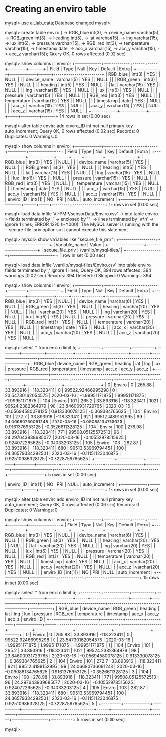 <h1>Creating an enviro table</h1>

mysql> use ai_lab_data;
Database changed
mysql> 






mysql> create table enviro (
    -> RGB_blue int(3),
    -> device_name varchar(5),
    -> RGB_green int(3),
    -> heading int(5),
    -> lat varchar(15),
    -> lng varchar(15),
    -> lux int(6),
    -> pressure varchar(15),
    -> RGB_red int(3),
    -> temperature varchar(15),
    -> timestamp date,
    -> acc_x varchar(15),
    -> acc_y varchar(15),
    -> acc_z varchar(15));
Query OK, 0 rows affected (0.02 sec)

mysql> show columns in enviro;
+-------------+-------------+------+-----+---------+-------+
| Field       | Type        | Null | Key | Default | Extra |
+-------------+-------------+------+-----+---------+-------+
| RGB_blue    | int(3)      | YES  |     | NULL    |       |
| device_name | varchar(5)  | YES  |     | NULL    |       |
| RGB_green   | int(3)      | YES  |     | NULL    |       |
| heading     | int(5)      | YES  |     | NULL    |       |
| lat         | varchar(15) | YES  |     | NULL    |       |
| lng         | varchar(15) | YES  |     | NULL    |       |
| lux         | int(6)      | YES  |     | NULL    |       |
| pressure    | varchar(15) | YES  |     | NULL    |       |
| RGB_red     | int(3)      | YES  |     | NULL    |       |
| temperature | varchar(15) | YES  |     | NULL    |       |
| timestamp   | date        | YES  |     | NULL    |       |
| acc_x       | varchar(15) | YES  |     | NULL    |       |
| acc_y       | varchar(15) | YES  |     | NULL    |       |
| acc_z       | varchar(15) | YES  |     | NULL    |       |
+-------------+-------------+------+-----+---------+-------+
14 rows in set (0.00 sec)




mysql> alter table enviro add enviro_ID int not null primary key auto_increment; 
Query OK, 0 rows affected (0.02 sec)
Records: 0  Duplicates: 0  Warnings: 0

mysql> show columns in enviro;                                                  +-------------+-------------+------+-----+---------+----------------+
| Field       | Type        | Null | Key | Default | Extra          |
+-------------+-------------+------+-----+---------+----------------+
| RGB_blue    | int(3)      | YES  |     | NULL    |                |
| device_name | varchar(5)  | YES  |     | NULL    |                |
| RGB_green   | int(3)      | YES  |     | NULL    |                |
| heading     | int(5)      | YES  |     | NULL    |                |
| lat         | varchar(15) | YES  |     | NULL    |                |
| lng         | varchar(15) | YES  |     | NULL    |                |
| lux         | int(6)      | YES  |     | NULL    |                |
| pressure    | varchar(15) | YES  |     | NULL    |                |
| RGB_red     | int(3)      | YES  |     | NULL    |                |
| temperature | varchar(15) | YES  |     | NULL    |                |
| timestamp   | date        | YES  |     | NULL    |                |
| acc_x       | varchar(15) | YES  |     | NULL    |                |
| acc_y       | varchar(15) | YES  |     | NULL    |                |
| acc_z       | varchar(15) | YES  |     | NULL    |                |
| enviro_ID   | int(11)     | NO   | PRI | NULL    | auto_increment |
+-------------+-------------+------+-----+---------+----------------+
15 rows in set (0.00 sec)


mysql> load data infile 'AI-PMP/sensorData/Enviro.csv'
    -> into table enviro
    -> fields terminated by ','
    -> enclosed by '"'
    -> lines terminated by '\r\n'
    -> ignore 1 lines;
ERROR 1290 (HY000): The MySQL server is running with the --secure-file-priv option so it cannot execute this statement


mysql> mysql> show variables like "secure_file_priv";
+------------------+-----------------------+
| Variable_name    | Value                 |
+------------------+-----------------------+
| secure_file_priv | /var/lib/mysql-files/ |
+------------------+-----------------------+
1 row in set (0.00 sec)

mysql> load data infile '/var/lib/mysql-files/Enviro.csv' into table enviro fields terminated by ',' ignore 1 lines;
Query OK, 394 rows affected, 394 warnings (0.02 sec)
Records: 394  Deleted: 0  Skipped: 0  Warnings: 394


mysql> show columns in enviro;
+-------------+-------------+------+-----+---------+----------------+
| Field       | Type        | Null | Key | Default | Extra          |
+-------------+-------------+------+-----+---------+----------------+
| RGB_blue    | int(3)      | YES  |     | NULL    |                |
| device_name | varchar(6)  | YES  |     | NULL    |                |
| RGB_green   | int(3)      | YES  |     | NULL    |                |
| heading     | varchar(20) | YES  |     | NULL    |                |
| lat         | varchar(20) | YES  |     | NULL    |                |
| lng         | varchar(20) | YES  |     | NULL    |                |
| lux         | int(6)      | YES  |     | NULL    |                |
| pressure    | varchar(20) | YES  |     | NULL    |                |
| RGB_red     | int(3)      | YES  |     | NULL    |                |
| temperature | varchar(20) | YES  |     | NULL    |                |
| timestamp   | date        | YES  |     | NULL    |                |
| acc_x       | varchar(20) | YES  |     | NULL    |                |
| acc_y       | varchar(20) | YES  |     | NULL    |                |
| acc_z       | varchar(20) | YES  |     | NULL    |                |


mysql> select * from enviro limit 5;
+----------+-------------+-----------+---------+-----------+-------------+------+-------------------+---------+--------------------+------------+-------------------+------------------+------------------+
| RGB_blue | device_name | RGB_green | heading | lat       | lng         | lux  | pressure          | RGB_red | temperature        | timestamp  | acc_x             | acc_y            | acc_z            |
+----------+-------------+-----------+---------+-----------+-------------+------+-------------------+---------+--------------------+------------+-------------------+------------------+------------------+
|        0 | Enviro      |         0 | 265.88  | 33.893916 | -118.323411 |    0 | 99522.92466995298 |       0 | 23.54730162054575  | 2020-03-16 | -1.99951171875    | 1.99951171875    | -1.99951171875   |
|      104 | Enviro      |       101 | 265.2   | 33.893916 | -118.323411 | 1021 | 99524.2382364979  |      98 | 23.84600931729765  | 2020-03-16 | -0.05694580078125 | 0.913330078125   | -0.369384765625  |
|      104 | Enviro      |       101 | 272.7   | 33.893916 | -118.323411 |  921 | 99512.4189152995  |      99 | 24.06680736091248  | 2020-03-16 | -0.09088134765625 | 0.9161376953125  | -0.3526611328125 |
|      104 | Enviro      |       100 | 278.98  | 33.893916 | -118.323411 |  771 | 99508.05125572513 |      96 | 24.297643939685077 | 2020-03-16 | -0.10552978515625 | 0.924072265625   | -0.34033203125   |
|      105 | Enviro      |       103 | 282.87  | 33.893916 | -118.323411 |  680 | 99513.53969794454 |     100 | 24.36579334292501  | 2020-03-16 | -0.11151123046875 | 0.92510986328125 | -0.3228759765625 |
+----------+-------------+-----------+---------+-----------+-------------+------+-------------------+---------+--------------------+------------+-------------------+------------------+------------------+
5 rows in set (0.00 sec)





| enviro_ID   | int(11)     | NO   | PRI | NULL    | auto_increment |
+-------------+-------------+------+-----+---------+----------------+
15 rows in set (0.00 sec)


mysql> alter table enviro add enviro_ID int not null primary key auto_increment;
Query OK, 0 rows affected (0.06 sec)
Records: 0  Duplicates: 0  Warnings: 0

mysql> show columns in enviro;
+-------------+-------------+------+-----+---------+----------------+
| Field       | Type        | Null | Key | Default | Extra          |
+-------------+-------------+------+-----+---------+----------------+
| RGB_blue    | int(3)      | YES  |     | NULL    |                |
| device_name | varchar(6)  | YES  |     | NULL    |                |
| RGB_green   | int(3)      | YES  |     | NULL    |                |
| heading     | varchar(20) | YES  |     | NULL    |                |
| lat         | varchar(20) | YES  |     | NULL    |                |
| lng         | varchar(20) | YES  |     | NULL    |                |
| lux         | int(6)      | YES  |     | NULL    |                |
| pressure    | varchar(20) | YES  |     | NULL    |                |
| RGB_red     | int(3)      | YES  |     | NULL    |                |
| temperature | varchar(20) | YES  |     | NULL    |                |
| timestamp   | date        | YES  |     | NULL    |                |
| acc_x       | varchar(20) | YES  |     | NULL    |                |
| acc_y       | varchar(20) | YES  |     | NULL    |                |
| acc_z       | varchar(20) | YES  |     | NULL    |                |
| enviro_ID   | int(11)     | NO   | PRI | NULL    | auto_increment |
+-------------+-------------+------+-----+---------+----------------+
15 rows in set (0.00 sec)

mysql> select * from enviro limit 5;
+----------+-------------+-----------+---------+-----------+-------------+------+-------------------+---------+--------------------+------------+-------------------+------------------+------------------+-----------+
| RGB_blue | device_name | RGB_green | heading | lat       | lng         | lux  | pressure          | RGB_red | temperature        | timestamp  | acc_x             | acc_y            | acc_z            | enviro_ID |
+----------+-------------+-----------+---------+-----------+-------------+------+-------------------+---------+--------------------+------------+-------------------+------------------+------------------+-----------+
|        0 | Enviro      |         0 | 265.88  | 33.893916 | -118.323411 |    0 | 99522.92466995298 |       0 | 23.54730162054575  | 2020-03-16 | -1.99951171875    | 1.99951171875    | -1.99951171875   |         1 |
|      104 | Enviro      |       101 | 265.2   | 33.893916 | -118.323411 | 1021 | 99524.2382364979  |      98 | 23.84600931729765  | 2020-03-16 | -0.05694580078125 | 0.913330078125   | -0.369384765625  |         2 |
|      104 | Enviro      |       101 | 272.7   | 33.893916 | -118.323411 |  921 | 99512.4189152995  |      99 | 24.06680736091248  | 2020-03-16 | -0.09088134765625 | 0.9161376953125  | -0.3526611328125 |         3 |
|      104 | Enviro      |       100 | 278.98  | 33.893916 | -118.323411 |  771 | 99508.05125572513 |      96 | 24.297643939685077 | 2020-03-16 | -0.10552978515625 | 0.924072265625   | -0.34033203125   |         4 |
|      105 | Enviro      |       103 | 282.87  | 33.893916 | -118.323411 |  680 | 99513.53969794454 |     100 | 24.36579334292501  | 2020-03-16 | -0.11151123046875 | 0.92510986328125 | -0.3228759765625 |         5 |
+----------+-------------+-----------+---------+-----------+-------------+------+-------------------+---------+--------------------+------------+-------------------+------------------+------------------+-----------+
5 rows in set (0.00 sec)

mysql> 

